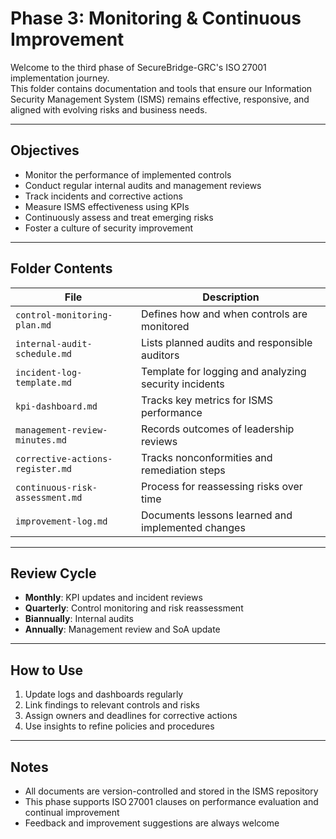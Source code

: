 #  Phase 3: Monitoring & Continuous Improvement

Welcome to the third phase of SecureBridge-GRC's ISO 27001 implementation journey.  
This folder contains documentation and tools that ensure our Information Security Management System (ISMS) remains effective, responsive, and aligned with evolving risks and business needs.

---

##  Objectives

- Monitor the performance of implemented controls
- Conduct regular internal audits and management reviews
- Track incidents and corrective actions
- Measure ISMS effectiveness using KPIs
- Continuously assess and treat emerging risks
- Foster a culture of security improvement

---

##  Folder Contents

| File | Description |
|------|-------------|
| `control-monitoring-plan.md` | Defines how and when controls are monitored |
| `internal-audit-schedule.md` | Lists planned audits and responsible auditors |
| `incident-log-template.md` | Template for logging and analyzing security incidents |
| `kpi-dashboard.md` | Tracks key metrics for ISMS performance |
| `management-review-minutes.md` | Records outcomes of leadership reviews |
| `corrective-actions-register.md` | Tracks nonconformities and remediation steps |
| `continuous-risk-assessment.md` | Process for reassessing risks over time |
| `improvement-log.md` | Documents lessons learned and implemented changes |

---

##  Review Cycle

- **Monthly**: KPI updates and incident reviews  
- **Quarterly**: Control monitoring and risk reassessment  
- **Biannually**: Internal audits  
- **Annually**: Management review and SoA update

---

##  How to Use

1. Update logs and dashboards regularly
2. Link findings to relevant controls and risks
3. Assign owners and deadlines for corrective actions
4. Use insights to refine policies and procedures

---

## Notes

- All documents are version-controlled and stored in the ISMS repository
- This phase supports ISO 27001 clauses on performance evaluation and continual improvement
- Feedback and improvement suggestions are always welcome

